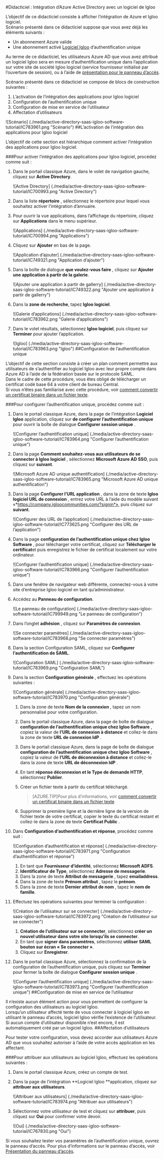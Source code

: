 <properties 
    pageTitle="Didacticiel : Intégration d’Azure Active Directory avec le logiciel Igloo | Microsoft Azure" 
    description="Découvrez comment utiliser les logiciels Igloo avec Azure Active Directory pour activer l’authentification unique, la mise en service automatisé et bien plus encore !" 
    services="active-directory" 
    authors="jeevansd"  
    documentationCenter="na" 
    manager="femila"/>
<tags 
    ms.service="active-directory" 
    ms.devlang="na" 
    ms.topic="article" 
    ms.tgt_pltfrm="na" 
    ms.workload="identity" 
    ms.date="10/20/2016" 
    ms.author="jeedes" />

#<a name="tutorial-azure-active-directory-integration-with-igloo-software"></a>Didacticiel : Intégration d’Azure Active Directory avec un logiciel de Igloo
  
L’objectif de ce didacticiel consiste à afficher l’intégration de Azure et Igloo logiciel.  
Scénario présenté dans ce didacticiel suppose que vous avez déjà les éléments suivants :

-   Un abonnement Azure valide
-   Une abonnement activé [Logiciel Igloo](http://www.igloosoftware.com/) d’authentification unique
  
Au terme de ce didacticiel, les utilisateurs Azure AD que vous avez attribué un logiciel Igloo sera en mesure d’authentification unique dans l’application sur votre site de société Igloo logiciel (service fournisseur initialisé par l’ouverture de session), ou à l’aide de [présentation pour le panneau d’accès](active-directory-saas-access-panel-introduction.md).
  
Scénario présenté dans ce didacticiel se compose de blocs de construction suivantes :

1.  L’activation de l’intégration des applications pour Igloo logiciel
2.  Configuration de l’authentification unique
3.  Configuration de mise en service de l’utilisateur
4.  Affectation d’utilisateurs

![Scénario] (./media/active-directory-saas-igloo-software-tutorial/IC783961.png "Scénario")
##<a name="enabling-the-application-integration-for-igloo-software"></a>L’activation de l’intégration des applications pour Igloo logiciel
  
L’objectif de cette section est hiérarchique comment activer l’intégration des applications pour Igloo logiciel.

###<a name="to-enable-the-application-integration-for-igloo-software-perform-the-following-steps"></a>Pour activer l’intégration des applications pour Igloo logiciel, procédez comme suit :

1.  Dans le portail classique Azure, dans le volet de navigation gauche, cliquez sur **Active Directory**.

    ![Active Directory] (./media/active-directory-saas-igloo-software-tutorial/IC700993.png "Active Directory")

2.  Dans la liste **répertoire** , sélectionnez le répertoire pour lequel vous souhaitez activer l’intégration d’annuaire.

3.  Pour ouvrir la vue applications, dans l’affichage du répertoire, cliquez sur **Applications** dans le menu supérieur.

    ![Applications] (./media/active-directory-saas-igloo-software-tutorial/IC700994.png "Applications")

4.  Cliquez sur **Ajouter** en bas de la page.

    ![Application d’ajouter] (./media/active-directory-saas-igloo-software-tutorial/IC749321.png "Application d’ajouter")

5.  Dans la boîte de dialogue **que voulez-vous faire** , cliquez sur **Ajouter une application à partir de la galerie**.

    ![Ajouter une application à partir de gallerry] (./media/active-directory-saas-igloo-software-tutorial/IC749322.png "Ajouter une application à partir de gallerry")

6.  Dans la **zone de recherche**, tapez **Igloo logiciel**.

    ![Galerie d’applications] (./media/active-directory-saas-igloo-software-tutorial/IC783962.png "Galerie d’applications")

7.  Dans le volet résultats, sélectionnez **Igloo logiciel**, puis cliquez sur **Terminer** pour ajouter l’application.

    ![Igloo] (./media/active-directory-saas-igloo-software-tutorial/IC783963.png "Igloo")
##<a name="configuring-single-sign-on"></a>Configuration de l’authentification unique
  
L’objectif de cette section consiste à créer un plan comment permettre aux utilisateurs de s’authentifier au logiciel Igloo avec leur propre compte dans Azure AD à l’aide de la fédération basée sur le protocole SAML.  
Dans le cadre de cette procédure, vous êtes obligé de télécharger un certificat codé base 64 à votre client de bureau Central.  
Si vous n’êtes pas familiarisé avec cette procédure, voir [comment convertir un certificat binaire dans un fichier texte](http://youtu.be/PlgrzUZ-Y1o).

###<a name="to-configure-single-sign-on-perform-the-following-steps"></a>Pour configurer l’authentification unique, procédez comme suit :

1.  Dans le portail classique Azure, dans la page de l’intégration **Logiciel Igloo** application, cliquez sur **de configurer l’authentification unique** pour ouvrir la boîte de dialogue **Configurer session unique** .

    ![Configurer l’authentification unique] (./media/active-directory-saas-igloo-software-tutorial/IC783964.png "Configurer l’authentification unique")

2.  Dans la page **Comment souhaitez-vous aux utilisateurs de se connecter à Igloo logiciel** , sélectionnez **Microsoft Azure AD SSO**, puis cliquez sur **suivant**.

    ![Microsoft Azure AD unique authentification] (./media/active-directory-saas-igloo-software-tutorial/IC783965.png "Microsoft Azure AD unique authentification")

3.  Dans la page **Configurer l’URL application** , dans la zone de texte **Igloo logiciel URL de connexion** , entrez votre URL à l’aide du modèle suivant «*https://company.igloocommunities.com/?signin*», puis cliquez sur **suivant**.

    ![Configurer des URL de l’application] (./media/active-directory-saas-igloo-software-tutorial/IC773625.png "Configurer des URL de l’application")

4.  Dans la page **configuration de l’authentification unique chez Igloo Software** , pour télécharger votre certificat, cliquez sur **Télécharger le certificat**et puis enregistrez le fichier de certificat localement sur votre ordinateur.

    ![Configurer l’authentification unique] (./media/active-directory-saas-igloo-software-tutorial/IC783966.png "Configurer l’authentification unique")

5.  Dans une fenêtre de navigateur web différente, connectez-vous à votre site d’entreprise Igloo logiciel en tant qu’administrateur.

6.  Accédez au **Panneau de configuration**.

    ![Le panneau de configuration] (./media/active-directory-saas-igloo-software-tutorial/IC799949.png "Le panneau de configuration")

7.  Dans l’onglet **adhésion** , cliquez sur **Paramètres de connexion**.

    ![Se connecter paramètres] (./media/active-directory-saas-igloo-software-tutorial/IC783968.png "Se connecter paramètres")

8.  Dans la section Configuration SAML, cliquez sur **Configurer l’authentification de SAML**.

    ![Configuration SAML] (./media/active-directory-saas-igloo-software-tutorial/IC783969.png "Configuration SAML")

9.  Dans la section **Configuration générale** , effectuez les opérations suivantes :

    ![Configuration générale] (./media/active-directory-saas-igloo-software-tutorial/IC783970.png "Configuration générale")

    1.  Dans la zone de texte **Nom de la connexion** , tapez un nom personnalisé pour votre configuration.
    2.  Dans le portail classique Azure, dans la page de boîte de dialogue **configuration de l’authentification unique chez Igloo Software** , copiez la valeur de **l’URL de connexion à distance** et collez-le dans la zone de texte **URL de connexion IdP** .
    3.  Dans le portail classique Azure, dans la page de boîte de dialogue **configuration de l’authentification unique chez Igloo Software** , copiez la valeur de **l’URL de déconnexion à distance** et collez-le dans la zone de texte **URL de déconnexion IdP** .
    4.  En tant **réponse déconnexion et le Type de demande HTTP**, sélectionnez **Publier**.
    5.  Créer un fichier texte à partir du certificat téléchargé.
        
        >[AZURE.TIP]Pour plus d’informations, voir [comment convertir un certificat binaire dans un fichier texte](http://youtu.be/PlgrzUZ-Y1o)

    6.  Supprimer la première ligne et la dernière ligne de la version de fichier texte de votre certificat, copier le texte du certificat restant et collez-le dans la zone de texte **Certificat Public** .

10. Dans **Configuration d’authentification et réponse**, procédez comme suit :

    ![Configuration d’authentification et réponse] (./media/active-directory-saas-igloo-software-tutorial/IC783971.png "Configuration d’authentification et réponse")

    1.  En tant que **Fournisseur d’identité**, sélectionnez **Microsoft ADFS**.
    2.  **Identificateur de Type**, sélectionnez **Adresse de messagerie**.
    3.  Dans la zone de texte **Attribut de messagerie** , tapez **emailaddress**.
    4.  Dans la zone de texte **Prénom attribut** , tapez le **prénom**.
    5.  Dans la zone de texte **Dernier attribut de nom** , tapez le **nom de famille**.

11. Effectuez les opérations suivantes pour terminer la configuration :

    ![Création de l’utilisateur sur se connecter] (./media/active-directory-saas-igloo-software-tutorial/IC783972.png "Création de l’utilisateur sur se connecter")

    1.  **Création de l’utilisateur sur se connecter**, sélectionnez **créer un nouvel utilisateur dans votre site lorsqu’ils se connecter**.
    2.  En tant que **signer dans paramètres**, sélectionnez **utiliser SAML bouton sur écran « Se connecter »**.
    3.  Cliquez sur **Enregistrer**.

12. Dans le portail classique Azure, sélectionnez la confirmation de la configuration de l’authentification unique, puis cliquez sur **Terminer** pour fermer la boîte de dialogue **Configurer session unique** .

    ![Configurer l’authentification unique] (./media/active-directory-saas-igloo-software-tutorial/IC783973.png "Configurer l’authentification unique")
##<a name="configuring-user-provisioning"></a>Configuration de mise en service de l’utilisateur
  
Il n’existe aucun élément action pour vous permettent de configurer la configuration des utilisateurs au logiciel Igloo.  
Lorsqu’un utilisateur affecté tente de vous connecter à logiciel Igloo en utilisant le panneau d’accès, logiciel Igloo vérifie l’existence de l’utilisateur.  
Si aucun compte d’utilisateur disponible n’est encore, il est automatiquement créé par un logiciel Igloo.
##<a name="assigning-users"></a>Affectation d’utilisateurs
  
Pour tester votre configuration, vous devez accorder aux utilisateurs Azure AD que vous souhaitez autoriser à l’aide de votre accès application en les affectant.

###<a name="to-assign-users-to-igloo-software-perform-the-following-steps"></a>Pour attribuer aux utilisateurs au logiciel Igloo, effectuez les opérations suivantes :

1.  Dans le portail classique Azure, créez un compte de test.

2.  Dans la page de l’intégration **Logiciel Igloo **application, cliquez sur **attribuer aux utilisateurs**.

    ![Attribuer aux utilisateurs] (./media/active-directory-saas-igloo-software-tutorial/IC783974.png "Attribuer aux utilisateurs")

3.  Sélectionnez votre utilisateur de test et cliquez sur **attribuer**, puis cliquez sur **Oui** pour confirmer votre devoir.

    ![Oui] (./media/active-directory-saas-igloo-software-tutorial/IC767830.png "Oui")
  
Si vous souhaitez tester vos paramètres de l’authentification unique, ouvrez le panneau d’accès. Pour plus d’informations sur le panneau d’accès, voir [Présentation du panneau d’accès](active-directory-saas-access-panel-introduction.md).